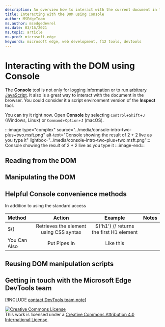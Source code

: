```yaml
---
description: An overview how to interact with the current document in the browser using the Console tool
title: Interacting with the DOM using Console
author: MSEdgeTeam
ms.author: msedgedevrel
ms.date: 03/16/2021
ms.topic: article
ms.prod: microsoft-edge
keywords: microsoft edge, web development, f12 tools, devtools
---
```

# Interacting with the DOM using Console

The **Console** tool is not only for [logging information][DevtoolsConsoleLogging] or to [run arbitrary JavaScript][DevtoolsConsoleJavaScript]. It also is a great way to interact with the document in the browser. You could consider it a script environment version of the **Inspect** tool. 

You can try it right now. Open **Console** by selecting `Control`+`Shift`+`J` (Windows, Linux) or `Command`+`Option`+`J` (macOS). 

:::image type="complex" source="../media/console-intro-two-plus+two.msft.png" alt-text="Console showing the result of 2 + 2 live as you type it" lightbox="../media/console-intro-two-plus+two.msft.png":::
Console showing the result of 2 + 2 live as you type it
:::image-end:::  

## Reading from the DOM

## Manipulating the DOM

## Helpful Console convenience methods 

In addition to using the standard access 

| Method       | Action     |   Example   |   Notes   |
| :------------- | :----------: | :----------: | -----------: |
|  $() | Retrieves the element using CSS syntax   | $('h1') // returns the first H1 element | 
| You Can Also   | Put Pipes In | Like this  |

## Reusing DOM manipulation scripts

## Getting in touch with the Microsoft Edge DevTools team  

[!INCLUDE [contact DevTools team note](../includes/contact-devtools-team-note.md)]  

<!-- links -->  

[DevtoolsConsoleLogging]: ./console-log.md
[DevtoolsConsoleJavaScript]: ./console-javascript.md
[DevToolsConsoleAPI]: ./api.md 

[![Creative Commons License][CCby4Image]][CCA4IL]  
This work is licensed under a [Creative Commons Attribution 4.0 International License][CCA4IL].  

[CCA4IL]: https://creativecommons.org/licenses/by/4.0  
[CCby4Image]: https://i.creativecommons.org/l/by/4.0/88x31.png  